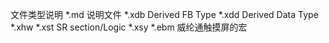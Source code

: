 文件类型说明
*.md 说明文件
*.xdb Derived FB Type
*.xdd Derived Data Type
*.xhw 
*.xst SR section/Logic
*.xsy
*.ebm 威纶通触摸屏的宏
